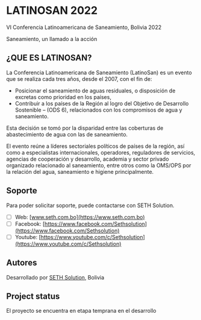 # LATINOSAN 2022

VI Conferencia Latinoamericana de Saneamiento, Bolivia 2022

Saneamiento, un llamado a la acción

## ¿QUE ES LATINOSAN?

La Conferencia Latinoamericana de Saneamiento (LatinoSan) es un evento que se realiza cada tres años, desde el 2007, con el fin de:

* Posicionar el saneamiento de aguas residuales, o disposición de excretas como prioridad en los países,
* Contribuir a los países de la Región al logro del Objetivo de Desarrollo Sostenible – (ODS 6), relacionados con los compromisos de agua y saneamiento.

Esta decisión se tomó por la disparidad entre las coberturas de abastecimiento de agua con las de saneamiento.

El evento reúne a líderes sectoriales políticos de países de la región, así como a especialistas internacionales, operadores, reguladores de servicios, agencias de cooperación y desarrollo, academia y sector privado organizado relacionado al saneamiento, entre otros como la OMS/OPS por la relación del agua, saneamiento e higiene principalmente.

## Soporte

Para poder solicitar soporte, puede contactarse con SETH Solution.

- [ ] Web: [www.seth.com.bo](https://www.seth.com.bo)
- [ ] Facebook: [https://www.facebook.com/Sethsolution](https://www.facebook.com/Sethsolution)
- [ ] Youtube: [https://www.youtube.com/c/Sethsolution](https://www.youtube.com/c/Sethsolution)

## Autores

Desarrollado por [SETH Solution](https://www.seth.com.bo), Bolivia

## Project status
El proyecto se encuentra en etapa temprana en el desarrollo